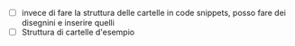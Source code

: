 - [ ] invece di fare la struttura delle cartelle in code snippets, posso fare dei disegnini e inserire quelli
- [ ] Struttura di cartelle d'esempio
